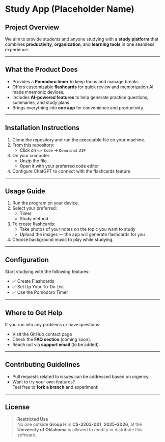 # Study App (Placeholder Name)

## Project Overview

We aim to provide students and anyone studying with a **study platform** that combines **productivity**, **organization**, and **learning tools** in one seamless experience.

---

## What the Product Does
- Provides a **Pomodoro timer** to keep focus and manage breaks.
- Offers customizable **flashcards** for quick review and memorization AI made mnemonic devices.
- Includes **AI-powered features** to help generate practice questions, summaries, and study plans.
- Brings everything into **one app** for convenience and productivity.

---

## Installation Instructions

1. Clone the repository and run the executable file on your machine.
2. From this repository:
   - Click on `<> Code` → `Download ZIP`
3. On your computer:
   - Unzip the file
   - Open it with your preferred code editor
4. Configure ChatGPT to connect with the flashcards feature.

---

## Usage Guide

1. Run the program on your device.
2. Select your preferred:
   - Timer
   - Study method
3. To create flashcards:
   - Take photos of your notes on the topic you want to study
   - Upload the images — the app will generate flashcards for you
4. Choose background music to play while studying.

---

## Configuration
Start studying with the following features:

- ✅ Create Flashcards  
- ✅ Set Up Your To-Do List  
- ✅ Use the Pomodoro Timer  

---

## Where to Get Help
If you run into any problems or have questions:
- Visit the GitHub contact page 
- Check the **FAQ section** (coming soon).
- Reach out via **support email** (to be added).

---

## Contributing Guidelines

- Pull requests related to issues can be addressed based on urgency.
- Want to try your own features?  
  Feel free to **fork a branch** and experiment!

---

## License

> **Restricted Use**  
No one outside **Group H** in **CS-3203-001**, **2025–2026**, at the **University of Oklahoma** is allowed to modify or distribute this software.
